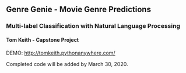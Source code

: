 ## Genre Genie - Movie Genre Predictions

### Multi-label Classification with Natural Language Processing

#### Tom Keith - Capstone Project

DEMO: http://tomkeith.pythonanywhere.com/

Completed code will be added by March 30, 2020.
